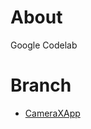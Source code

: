 # About

Google Codelab

# Branch

- [CameraXApp](https://github.com/kurramkurram/codelab/tree/camerax)